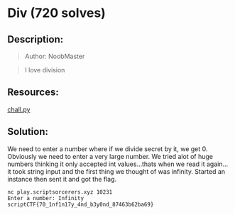 # Div (720 solves)
## Description:
>Author: NoobMaster

>I love division

## Resources:

[chall.py](https://github.com/trxvorr/Writeups/blob/main/scriptCTF/Misc/Div/chall.py)

## Solution:
We need to enter a number where if we divide secret by it, we get 0. Obviously we need to enter a very large number. We tried alot of huge numbers thinking it only accepted int values…thats when we read it again…it took string input and the first thing we thought of was infinity. Started an instance then sent it and got the flag.

```console
nc play.scriptsorcerers.xyz 10231
Enter a number: Infinity
scriptCTF{70_1nf1n17y_4nd_b3y0nd_87463b62ba69}
```



